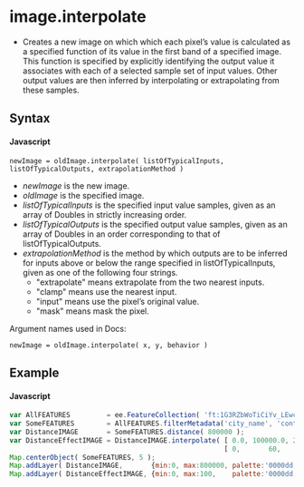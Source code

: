 # image.interpolate
- Creates a new image on which which each pixel’s value is calculated as a specified function of its value in the first band of a specified image. This function is specified by explicitly identifying the output value it associates with each of a selected sample set of input values. Other output values are then inferred by interpolating or extrapolating from these samples.

## Syntax

#### Javascript
```
newImage = oldImage.interpolate( listOfTypicalInputs, listOfTypicalOutputs, extrapolationMethod ) 
```

- *newImage* is the new image.
- *oldImage* is the specified image.
- *listOfTypicalInputs* is the specified input value samples, given as an array of Doubles in strictly increasing order.
- *listOfTypicalOutputs* is the specified output value samples, given as an array of Doubles in an order corresponding to that of listOfTypicalOutputs. 
- *extrapolationMethod* is the method by which outputs are to be inferred for inputs above or below the range specified in listOfTypicalInputs, given as one of the following four strings.
  - "extrapolate" means extrapolate from the two nearest inputs.
  - "clamp" means use the nearest input.
  - "input" means use the pixel’s original value.
  - "mask" means mask the pixel.
  
Argument names used in Docs:
```
newImage = oldImage.interpolate( x, y, behavior )
```


## Example

#### Javascript
```javascript
var AllFEATURES         = ee.FeatureCollection( 'ft:1G3RZbWoTiCiYv_LEwc7xKZq8aYoPZlL5_KuVhyDM' );    // U.S. Cities
var SomeFEATURES        = AllFEATURES.filterMetadata('city_name', 'contains', 'Houston' );
var DistanceIMAGE       = SomeFEATURES.distance( 800000 );
var DistanceEffectIMAGE = DistanceIMAGE.interpolate( [ 0.0, 100000.0, 200000.0, 300000.0, 400000.0 ],
                                                     [ 0,       60,       90,      100,       75 ], 'extrapolate' );
Map.centerObject( SomeFEATURES, 5 );	
Map.addLayer( DistanceIMAGE,       {min:0, max:800000, palette:'0000dd,ff0000'}, 'Distance' );
Map.addLayer( DistanceEffectIMAGE, {min:0, max:100,    palette:'0000dd,ff0000'}, 'Distance Effect'   );
```
